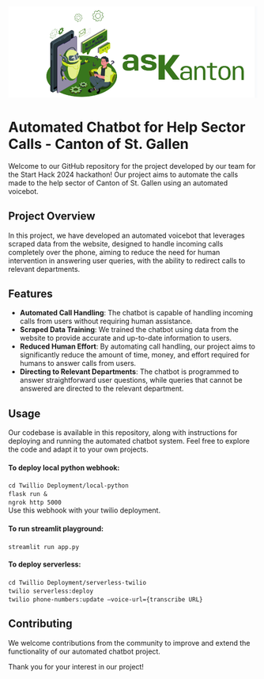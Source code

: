 ![asKanton Logo](https://github.com/SAint7579/START_Kanton_VoiceBot/blob/main/asKanton.PNG)

# Automated Chatbot for Help Sector Calls - Canton of St. Gallen

Welcome to our GitHub repository for the project developed by our team for the Start Hack 2024 hackathon! Our project aims to automate the calls made to the help sector of Canton of St. Gallen using an automated voicebot.

## Project Overview

In this project, we have developed an automated voicebot that leverages scraped data from the website, designed to handle incoming calls completely over the phone, aiming to reduce the need for human intervention in answering user queries, with the ability to redirect calls to relevant departments. 

## Features

- **Automated Call Handling**: The chatbot is capable of handling incoming calls from users without requiring human assistance.
- **Scraped Data Training**: We trained the chatbot using data from the website to provide accurate and up-to-date information to users.
- **Reduced Human Effort**: By automating call handling, our project aims to significantly reduce the amount of time, money, and effort required for humans to answer calls from users.
- **Directing to Relevant Departments**: The chatbot is programmed to answer straightforward user questions, while queries that cannot be answered are directed to the relevant department.

## Usage

Our codebase is available in this repository, along with instructions for deploying and running the automated chatbot system. Feel free to explore the code and adapt it to your own projects.

#### To deploy local python webhook:
```cd Twillio Deployment/local-python``` <br>
```flask run &```<br>
```ngrok http 5000```<br>
Use this webhook with your twilio deployment.

#### To run streamlit playground:
```streamlit run app.py```

#### To deploy serverless:
```cd Twillio Deployment/serverless-twilio```<br>
```twilio serverless:deploy```<br>
```twilio phone-numbers:update –voice-url={transcribe URL}```<br>

## Contributing

We welcome contributions from the community to improve and extend the functionality of our automated chatbot project.

Thank you for your interest in our project! 
